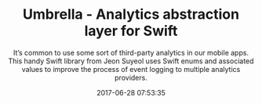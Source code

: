 ---
title: "Umbrella - Analytics abstraction layer for Swift"
subtitle: "It’s common to use some sort of third-party analytics in our mobile apps. This handy Swift library from Jeon Suyeol uses Swift enums and associated values to improve the process of event logging to multiple analytics providers."
tags: ["library","iOS"]
link: "https://github.com/devxoul/Umbrella"
date: "2017-06-28 07:53:35"
---